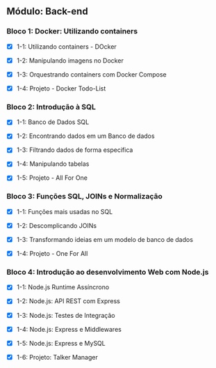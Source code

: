 ## Módulo: Back-end

### Bloco 1: Docker: Utilizando containers

- [X] 1-1: Utilizando containers - DOcker

- [X] 1-2: Manipulando imagens no Docker

- [X] 1-3: Orquestrando containers com Docker Compose

- [X] 1-4: Projeto - Docker Todo-List

### Bloco 2: Introdução à SQL

- [X] 1-1: Banco de Dados SQL

- [X] 1-2: Encontrando dados em um Banco de dados

- [X] 1-3: Filtrando dados de forma especifica

- [X] 1-4: Manipulando tabelas

- [X] 1-5: Projeto - All For One

### Bloco 3: Funções SQL, JOINs e Normalização

- [X] 1-1: Funções mais usadas no SQL

- [X] 1-2: Descomplicando JOINs

- [X] 1-3: Transformando ideias em um modelo de banco de dados

- [X] 1-4: Projeto - One For All

### Bloco 4: Introdução ao desenvolvimento Web com Node.js

- [X] 1-1: Node.js Runtime Assíncrono

- [X] 1-2: Node.js: API REST com Express

- [X] 1-3: Node.js: Testes de Integração

- [X] 1-4: Node.js: Express e Middlewares

- [X] 1-5: Node.js: Express e MySQL

- [X] 1-6: Projeto: Talker Manager